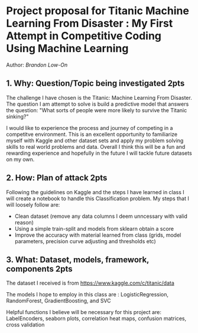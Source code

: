 # Project proposal for Titanic Machine Learning From Disaster : My First Attempt in Competitive Coding Using Machine Learning
Author: *Brandon Low-On*

## 1. Why: Question/Topic being investigated 2pts
The challenge I have chosen is the Titanic: Machine Learning From Disaster. 
The question I am attempt to solve is build a predictive model that answers the question: "What sorts of people were more likely to survive the Titanic sinking?"

I would like to experience the process and journey of competing in a competitve environment. This is an excellent opportunity to familiarize myself with Kaggle and other dataset sets and apply my problem solving skills to real world problems and data.
Overall I think this will be a fun and rewarding experience and hopefully in the future I will tackle future datasets on my own. 


## 2. How: Plan of attack 2pts
Following the guidelines on Kaggle and the steps I have learned in class I will create a notebook to handle this Classification problem. 
My steps that I will loosely follow are:
 - Clean dataset (remove any data columns I deem unncessary with valid reason)
 - Using a simple train-split and models from sklearn obtain a score
 - Improve the accuracy with material learned from class (grids, model parameters, precision curve adjusting and thresholds etc)
 

## 3. What: Dataset, models, framework, components 2pts

The dataset I received is from https://www.kaggle.com/c/titanic/data

The models I hope to employ in this class are : LogisticRegression, RandomForest, GradientBoosting, and SVC

Helpful functions I believe will be necessary for this project are: LabelEncoders, seaborn plots, correlation heat maps, confusion matrices, cross validation


